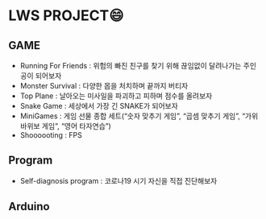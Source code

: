 <!--
**Tonarion7/Tonarion7** is a ✨ _special_ ✨ repository because its `README.md` (this file) appears on your GitHub profile.

Here are some ideas to get you started:

- 🔭 I’m currently working on ...
- 🌱 I’m currently learning ...
- 👯 I’m looking to collaborate on ...
- 🤔 I’m looking for help with ...
- 💬 Ask me about ...
- 📫 How to reach me: ...
- 😄 Pronouns: ...
- ⚡ Fun fact: ...
-->
# LWS PROJECT😄
## GAME
- Running For Friends : 위험의 빠진 친구를 찾기 위해 끊임없이 달려나가는 주인공이 되어보자
- Monster Survival : 다양한 몹을 처치하며 끝까지 버티자
- Top Plane : 날아오는 미사일을 파괴하고 피하며 점수를 올려보자
- Snake Game : 세상에서 가장 긴 SNAKE가 되어보자
- MiniGames : 게임 선물 종합 세트(“숫자 맞추기 게임”, “곱셈 맞추기 게임”, “가위바위보 게임”, “영어 타자연습”)
- Shoooooting : FPS
## Program
- Self-diagnosis program : 코로나19 시기 자신을 직접 진단해보자
## Arduino
